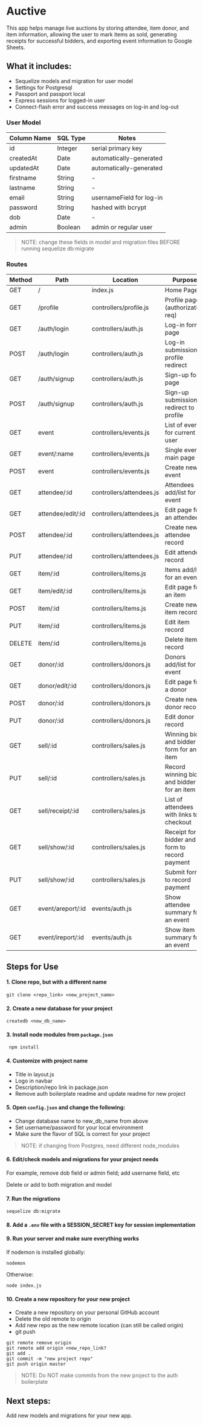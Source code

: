 # Auctive

This app helps manage live auctions by storing attendee, item donor, and item information, allowing the user to mark items as sold, generating receipts for successful bidders, and exporting event information to Google Sheets.

## What it includes:

* Sequelize models and migration for user model
* Settings for Postgresql
* Passport and passport local
* Express sessions for logged-in user
* Connect-flash error and success messages on log-in and log-out

### User Model

| Column Name | SQL Type | Notes |
|-------------|----------|-----------------------------------|
| id | Integer | serial primary key |
| createdAt | Date | automatically-generated |
| updatedAt | Date | automatically-generated |
| firstname	| String | - |
| lastname | String | - |
| email | String | usernameField for log-in |
| password | String | hashed with bcrypt |
| dob | Date | - |
| admin | Boolean | admin or regular user |


> NOTE: change these fields in model and migration files BEFORE running sequelize db:migrate

### Routes

| Method | Path | Location | Purpose |
| ------- | ----------------------- | ------------- | ------------------------------------- |
| GET | / | index.js | Home Page |
| GET | /profile | controllers/profile.js | Profile page (authorization req) |
| GET | /auth/login | controllers/auth.js | Log-in form page |
| POST | /auth/login | controllers/auth.js | Log-in submission + profile redirect |
| GET | /auth/signup | controllers/auth.js | Sign-up form page |
| POST | /auth/signup | controllers/auth.js | Sign-up submission + redirect to profile |
| GET | event | controllers/events.js | List of events for current user |
| GET | event/:name | controllers/events.js | Single event main page |
| POST | event | controllers/events.js | Create new event |
| GET | attendee/:id | controllers/attendees.js | Attendees add/list for an event |
| GET | attendee/edit/:id | controllers/attendees.js | Edit page for an attendee |
| POST | attendee/:id | controllers/attendees.js | Create new attendee record |
| PUT | attendee/:id | controllers/attendees.js | Edit attendee record |
| GET | item/:id | controllers/items.js | Items add/list for an event |
| GET | item/edit/:id | controllers/items.js | Edit page for an item |
| POST | item/:id | controllers/items.js | Create new item record|
| PUT | item/:id | controllers/items.js | Edit item record |
| DELETE | item/:id | controllers/items.js | Delete item record |
| GET | donor/:id | controllers/donors.js | Donors add/list for an event |
| GET | donor/edit/:id | controllers/donors.js | Edit page for a donor|
| POST | donor/:id | controllers/donors.js | Create new donor record |
| PUT | donor/:id | controllers/donors.js | Edit donor record |
| GET | sell/:id | controllers/sales.js | Winning bid and bidder form for an item |
| PUT | sell/:id | controllers/sales.js | Record winning bid and bidder for an item |
| GET | sell/receipt/:id | controllers/sales.js | List of attendees with links to checkout |
| GET | sell/show/:id | controllers/sales.js | Receipt for bidder and form to record payment |
| PUT | sell/show/:id | controllers/sales.js | Submit form to record payment |
| GET | event/areport/:id | events/auth.js | Show attendee summary for an event |
| GET | event/ireport/:id | events/auth.js | Show item summary for an event |


## Steps for Use

#### 1. Clone repo, but with a different name

```
git clone <repo_link> <new_project_name>
```
#### 2. Create a new database for your project 
```
createdb <new_db_name>
```
#### 3. Install node modules from `package.json`
```
 npm install
```
#### 4. Customize with project name
* Title in layout.js
* Logo in navbar
* Description/repo link in package.json
* Remove auth boilerplate readme and update readme for new project

#### 5. Open `config.json` and change the following: 
* Change database name to new_db_name from above
* Set username/password for your local environment
* Make sure the flavor of SQL is correct for your project

> NOTE: if changing from Postgres, need different node_modules

#### 6. Edit/check models and migrations for your project needs

For example, remove dob field or admin field; add username field, etc

Delete or add to both migration and model

#### 7. Run the migrations
```
sequelize db:migrate
``` 

#### 8. Add a `.env` file with a SESSION_SECRET key for session implementation

#### 9. Run your server and make sure everything works
If nodemon is installed globally:
```
nodemon
```
Otherwise: 
```
node index.js
```
#### 10. Create a new repository for your new project
* Create a new repository on your personal GitHub account
* Delete the old remote to origin
* Add new repo as the new remote location (can still be called origin)
* git push

```
git remote remove origin
git remote add origin <new_repo_link?
git add .
git commit -m "new project repo"
git push origin master
```

>NOTE: Do NOT make commits from the new project to the auth boilerplate

## Next steps:

Add new models and migrations for your new app. 



















